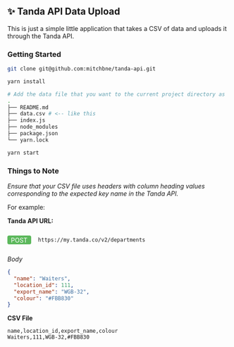 ## ✨ Tanda API Data Upload
This is just a simple little application that takes a CSV of data and uploads it through the Tanda API.

### Getting Started
```bash
git clone git@github.com:mitchbne/tanda-api.git

yarn install

# Add the data file that you want to the current project directory as 'data.csv'
.
├── README.md
├── data.csv # <-- like this
├── index.js
├── node_modules
├── package.json
└── yarn.lock

yarn start
```

### Things to Note

_Ensure that your CSV file uses headers with column heading values corresponding to the expected key name in the Tanda API._

For example:

**Tanda API URL:**

<div style="display: flex; align-items: center">
<div style="background: #5cb85c; display: inline; color: white; padding: 0.1rem 0.5rem; border-radius: 0.25rem; height: max-content; margin-right: 1rem">POST</div>

```https://my.tanda.co/v2/departments```
</div>

_Body_

```json
{
  "name": "Waiters",
  "location_id": 111,
  "export_name": "WGB-32",
  "colour": "#FBB830"
}
```

**CSV File**
```csv
name,location_id,export_name,colour
Waiters,111,WGB-32,#FBB830
```


